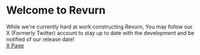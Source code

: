 # Welcome to **Revurn**
While we're currently hard at work constructing Revurn, You may follow our X (Formerly Twitter) account to stay up to date with the development and be notified of our release date!<br>
[X Page](https://x.com/revurnapp)
